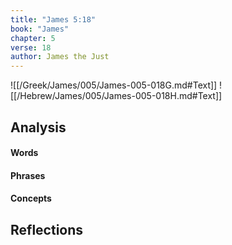 ```yaml
---
title: "James 5:18"
book: "James"
chapter: 5
verse: 18
author: James the Just
---
```

![[/Greek/James/005/James-005-018G.md#Text]]
![[/Hebrew/James/005/James-005-018H.md#Text]]

## Analysis

#### Words

#### Phrases

#### Concepts

## Reflections
